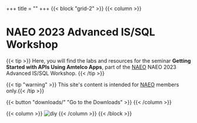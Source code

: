 +++
title = ""
+++
{{< block "grid-2" >}}
{{< column >}}

# NAEO 2023 Advanced IS/SQL Workshop

{{< tip >}}
Here, you will find the labs and resources for the seminar **Getting Started with APIs Using Amtelco Apps**, part of the [NAEO](https://www.naeo.org) NAEO 2023 Advanced IS/SQL Workshop. 
{{< /tip >}}

{{< tip "warning" >}}
This site's content is intended for [NAEO](https://www.naeo.org) members only.{{< /tip >}}

{{< button "downloads/" "Go to the Downloads" >}}
{{< /column >}}

{{< column >}}
![diy](/images/getting-started-with-apis.png)
{{< /column >}}
{{< /block >}}